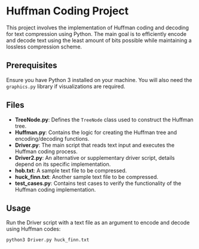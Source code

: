 # Huffman Coding Project

This project involves the implementation of Huffman coding and decoding for text compression using Python. The main goal is to efficiently encode and decode text using the least amount of bits possible while maintaining a lossless compression scheme.

## Prerequisites

Ensure you have Python 3 installed on your machine. You will also need the `graphics.py` library if visualizations are required.

## Files

- **TreeNode.py**: Defines the `TreeNode` class used to construct the Huffman tree.
- **Huffman.py**: Contains the logic for creating the Huffman tree and encoding/decoding functions.
- **Driver.py**: The main script that reads text input and executes the Huffman coding process.
- **Driver2.py**: An alternative or supplementary driver script, details depend on its specific implementation.
- **hob.txt**: A sample text file to be compressed.
- **huck_finn.txt**: Another sample text file to be compressed.
- **test_cases.py**: Contains test cases to verify the functionality of the Huffman coding implementation.

## Usage

Run the Driver script with a text file as an argument to encode and decode using Huffman codes:

```bash
python3 Driver.py huck_finn.txt
